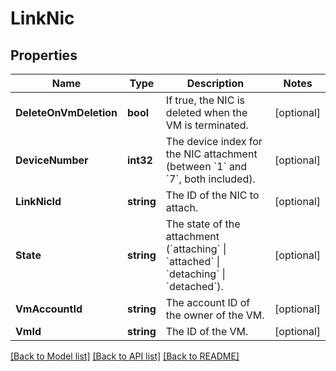 # LinkNic

## Properties

Name | Type | Description | Notes
------------ | ------------- | ------------- | -------------
**DeleteOnVmDeletion** | **bool** | If true, the NIC is deleted when the VM is terminated. | [optional] 
**DeviceNumber** | **int32** | The device index for the NIC attachment (between &#x60;1&#x60; and &#x60;7&#x60;, both included). | [optional] 
**LinkNicId** | **string** | The ID of the NIC to attach. | [optional] 
**State** | **string** | The state of the attachment (&#x60;attaching&#x60; \\| &#x60;attached&#x60; \\| &#x60;detaching&#x60; \\| &#x60;detached&#x60;). | [optional] 
**VmAccountId** | **string** | The account ID of the owner of the VM. | [optional] 
**VmId** | **string** | The ID of the VM. | [optional] 

[[Back to Model list]](../README.md#documentation-for-models) [[Back to API list]](../README.md#documentation-for-api-endpoints) [[Back to README]](../README.md)



